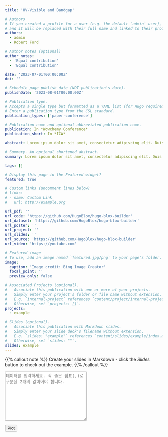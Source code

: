 ```yaml
---
title: 'UV-Visible and Bandgap'

# Authors
# If you created a profile for a user (e.g. the default `admin` user), write the username (folder name) here
# and it will be replaced with their full name and linked to their profile.
authors:
  - admin
  - Robert Ford

# Author notes (optional)
author_notes:
  - 'Equal contribution'
  - 'Equal contribution'

date: '2023-07-01T00:00:00Z'
doi: ''

# Schedule page publish date (NOT publication's date).
publishDate: '2023-08-01T00:00:00Z'

# Publication type.
# Accepts a single type but formatted as a YAML list (for Hugo requirements).
# Enter a publication type from the CSL standard.
publication_types: ['paper-conference']

# Publication name and optional abbreviated publication name.
publication: In *Wowchemy Conference*
publication_short: In *ICW*

abstract: Lorem ipsum dolor sit amet, consectetur adipiscing elit. Duis posuere tellus ac convallis placerat. Proin tincidunt magna sed ex sollicitudin condimentum. Sed ac faucibus dolor, scelerisque sollicitudin nisi. Cras purus urna, suscipit quis sapien eu, pulvinar tempor diam. Quisque risus orci, mollis id ante sit amet, gravida egestas nisl. Sed ac tempus magna. Proin in dui enim. Donec condimentum, sem id dapibus fringilla, tellus enim condimentum arcu, nec volutpat est felis vel metus. Vestibulum sit amet erat at nulla eleifend gravida.

# Summary. An optional shortened abstract.
summary: Lorem ipsum dolor sit amet, consectetur adipiscing elit. Duis posuere tellus ac convallis placerat. Proin tincidunt magna sed ex sollicitudin condimentum.

tags: []

# Display this page in the Featured widget?
featured: true

# Custom links (uncomment lines below)
# links:
# - name: Custom Link
#   url: http://example.org

url_pdf: ''
url_code: 'https://github.com/HugoBlox/hugo-blox-builder'
url_dataset: 'https://github.com/HugoBlox/hugo-blox-builder'
url_poster: ''
url_project: ''
url_slides: ''
url_source: 'https://github.com/HugoBlox/hugo-blox-builder'
url_video: 'https://youtube.com'

# Featured image
# To use, add an image named `featured.jpg/png` to your page's folder.
image:
  caption: 'Image credit: Bing Image Creator'
  focal_point: ''
  preview_only: false

# Associated Projects (optional).
#   Associate this publication with one or more of your projects.
#   Simply enter your project's folder or file name without extension.
#   E.g. `internal-project` references `content/project/internal-project/index.md`.
#   Otherwise, set `projects: []`.
projects:
  - example

# Slides (optional).
#   Associate this publication with Markdown slides.
#   Simply enter your slide deck's filename without extension.
#   E.g. `slides: "example"` references `content/slides/example/index.md`.
#   Otherwise, set `slides: ""`.
slides: example
---
```

<script src="https://cdn.jsdelivr.net/npm/chart.js"></script>

{{% callout note %}}
Create your slides in Markdown - click the _Slides_ button to check out the example.
{{% /callout %}}

<textarea id="dataInput" rows="10" cols="30" placeholder="데이터를 입력하세요. 각 줄은 쉼표(,)로 구분된 2개의 값이어야 합니다."></textarea>
<button onclick="drawLineChart()">Plot</button>

<canvas id="myLineChart" width="400" height="400"></canvas>

<script>
function drawLineChart() {
    const inputData = document.getElementById('dataInput').value.trim();
    const rows = inputData.split('\n');
    const columns = rows.map(row => row.split(','));

    const labels = columns.map(column => column[0]);
    const data = columns.map(column => parseFloat(column[1]));

    const ctx = document.getElementById('myLineChart').getContext('2d');
    const myLineChart = new Chart(ctx, {
        type: 'line',
        data: {
            labels: labels,
            datasets: [{
                label: '데이터 꺾은선 그래프',
                data: data,
                fill: false,
                borderColor: 'rgba(75, 192, 192, 1)',
                borderWidth: 2
            }]
        },
        options: {
            scales: {
                x: {
                    type: 'category',
                    labels: labels
                },
                y: {
                    beginAtZero: true
                }
            }
        }
    });
}
</script>
